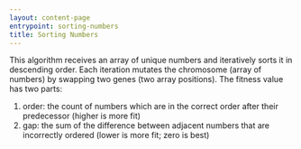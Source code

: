 ```yaml
---
layout: content-page
entrypoint: sorting-numbers
title: Sorting Numbers
---
```


This algorithm receives an array of unique numbers and iteratively sorts it in descending order.
Each iteration mutates the chromosome (array of numbers) by swapping two genes (two array
positions). The fitness value has two parts:

1. order: the count of numbers which are in the correct order after their predecessor (higher is
   more fit)
2. gap: the sum of the difference between adjacent numbers that are incorrectly ordered (lower is
   more fit; zero is best)

<div class="interactive-region">
  <sorting-numbers></sorting-numbers>
</div>

